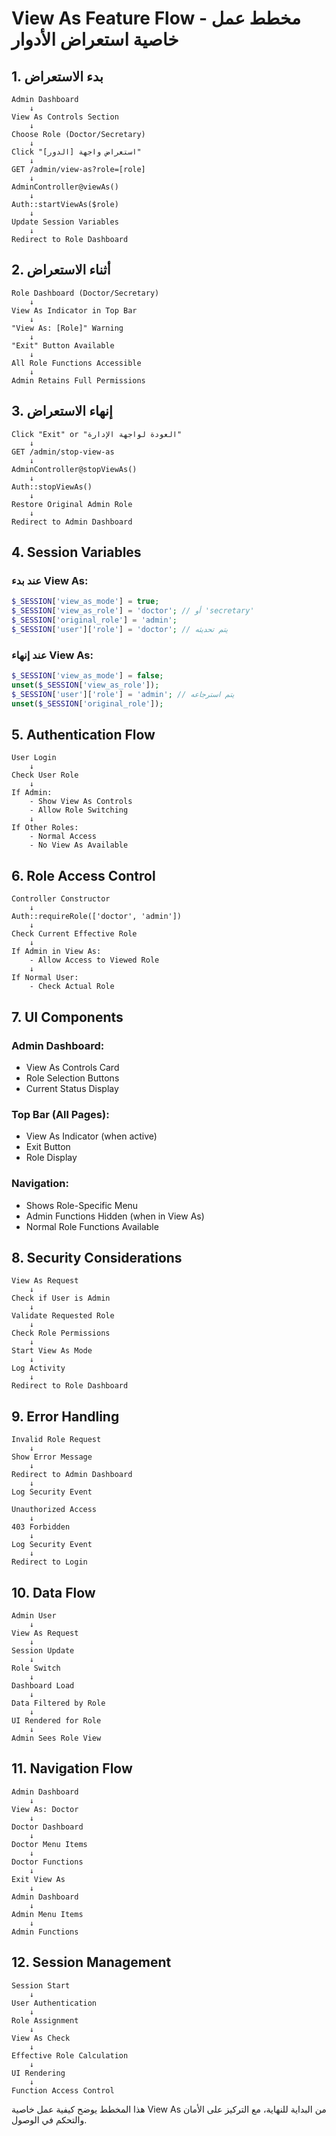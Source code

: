 # View As Feature Flow - مخطط عمل خاصية استعراض الأدوار

## 1. بدء الاستعراض

```
Admin Dashboard
    ↓
View As Controls Section
    ↓
Choose Role (Doctor/Secretary)
    ↓
Click "استعراض واجهة [الدور]"
    ↓
GET /admin/view-as?role=[role]
    ↓
AdminController@viewAs()
    ↓
Auth::startViewAs($role)
    ↓
Update Session Variables
    ↓
Redirect to Role Dashboard
```

## 2. أثناء الاستعراض

```
Role Dashboard (Doctor/Secretary)
    ↓
View As Indicator in Top Bar
    ↓
"View As: [Role]" Warning
    ↓
"Exit" Button Available
    ↓
All Role Functions Accessible
    ↓
Admin Retains Full Permissions
```

## 3. إنهاء الاستعراض

```
Click "Exit" or "العودة لواجهة الإدارة"
    ↓
GET /admin/stop-view-as
    ↓
AdminController@stopViewAs()
    ↓
Auth::stopViewAs()
    ↓
Restore Original Admin Role
    ↓
Redirect to Admin Dashboard
```

## 4. Session Variables

### عند بدء View As:
```php
$_SESSION['view_as_mode'] = true;
$_SESSION['view_as_role'] = 'doctor'; // أو 'secretary'
$_SESSION['original_role'] = 'admin';
$_SESSION['user']['role'] = 'doctor'; // يتم تحديثه
```

### عند إنهاء View As:
```php
$_SESSION['view_as_mode'] = false;
unset($_SESSION['view_as_role']);
$_SESSION['user']['role'] = 'admin'; // يتم استرجاعه
unset($_SESSION['original_role']);
```

## 5. Authentication Flow

```
User Login
    ↓
Check User Role
    ↓
If Admin:
    - Show View As Controls
    - Allow Role Switching
    ↓
If Other Roles:
    - Normal Access
    - No View As Available
```

## 6. Role Access Control

```
Controller Constructor
    ↓
Auth::requireRole(['doctor', 'admin'])
    ↓
Check Current Effective Role
    ↓
If Admin in View As:
    - Allow Access to Viewed Role
    ↓
If Normal User:
    - Check Actual Role
```

## 7. UI Components

### Admin Dashboard:
- View As Controls Card
- Role Selection Buttons
- Current Status Display

### Top Bar (All Pages):
- View As Indicator (when active)
- Exit Button
- Role Display

### Navigation:
- Shows Role-Specific Menu
- Admin Functions Hidden (when in View As)
- Normal Role Functions Available

## 8. Security Considerations

```
View As Request
    ↓
Check if User is Admin
    ↓
Validate Requested Role
    ↓
Check Role Permissions
    ↓
Start View As Mode
    ↓
Log Activity
    ↓
Redirect to Role Dashboard
```

## 9. Error Handling

```
Invalid Role Request
    ↓
Show Error Message
    ↓
Redirect to Admin Dashboard
    ↓
Log Security Event

Unauthorized Access
    ↓
403 Forbidden
    ↓
Log Security Event
    ↓
Redirect to Login
```

## 10. Data Flow

```
Admin User
    ↓
View As Request
    ↓
Session Update
    ↓
Role Switch
    ↓
Dashboard Load
    ↓
Data Filtered by Role
    ↓
UI Rendered for Role
    ↓
Admin Sees Role View
```

## 11. Navigation Flow

```
Admin Dashboard
    ↓
View As: Doctor
    ↓
Doctor Dashboard
    ↓
Doctor Menu Items
    ↓
Doctor Functions
    ↓
Exit View As
    ↓
Admin Dashboard
    ↓
Admin Menu Items
    ↓
Admin Functions
```

## 12. Session Management

```
Session Start
    ↓
User Authentication
    ↓
Role Assignment
    ↓
View As Check
    ↓
Effective Role Calculation
    ↓
UI Rendering
    ↓
Function Access Control
```

هذا المخطط يوضح كيفية عمل خاصية View As من البداية للنهاية، مع التركيز على الأمان والتحكم في الوصول.
